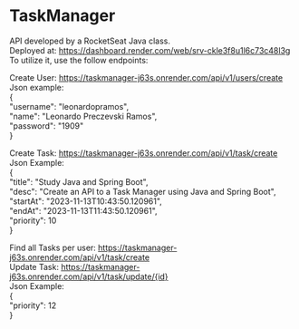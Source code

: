 # TaskManager
API developed by a RocketSeat Java class. <br>
Deployed at: https://dashboard.render.com/web/srv-ckle3f8u1l6c73c48l3g <br>
To utilize it, use the follow endpoints: <br>

Create User: https://taskmanager-j63s.onrender.com/api/v1/users/create <br>
Json example: <br>
{<br>
    "username": "leonardopramos",<br>
    "name": "Leonardo Preczevski Ramos",<br>
    "password": "1909"<br>
}<br>


Create Task: https://taskmanager-j63s.onrender.com/api/v1/task/create <br>
Json Example:<br>
{<br>
	"title": "Study Java and Spring Boot",<br>
	"desc": "Create an API to a Task Manager using Java and Spring Boot",<br>
	"startAt": "2023-11-13T10:43:50.120961",<br>
	"endAt": "2023-11-13T11:43:50.120961",<br>
	"priority": 10<br>
}<br>

Find all Tasks per user: https://taskmanager-j63s.onrender.com/api/v1/task/create <br>
Update Task: https://taskmanager-j63s.onrender.com/api/v1/task/update/{id} <br>
Json Example:  <br>
{<br>
	"priority": 12<br>
}<br>
